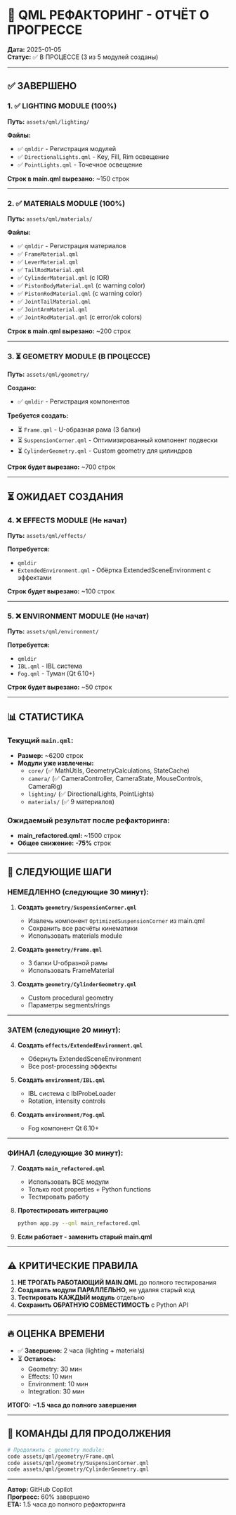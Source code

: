 # 🚀 QML РЕФАКТОРИНГ - ОТЧЁТ О ПРОГРЕССЕ

**Дата:** 2025-01-05  
**Статус:** ✅ В ПРОЦЕССЕ (3 из 5 модулей созданы)

---

## ✅ ЗАВЕРШЕНО

### 1. ✅ LIGHTING MODULE (100%)
**Путь:** `assets/qml/lighting/`

**Файлы:**
- ✅ `qmldir` - Регистрация модулей
- ✅ `DirectionalLights.qml` - Key, Fill, Rim освещение
- ✅ `PointLights.qml` - Точечное освещение

**Строк в main.qml вырезано:** ~150 строк

---

### 2. ✅ MATERIALS MODULE (100%)
**Путь:** `assets/qml/materials/`

**Файлы:**
- ✅ `qmldir` - Регистрация материалов
- ✅ `FrameMaterial.qml`
- ✅ `LeverMaterial.qml`
- ✅ `TailRodMaterial.qml`
- ✅ `CylinderMaterial.qml` (с IOR)
- ✅ `PistonBodyMaterial.qml` (с warning color)
- ✅ `PistonRodMaterial.qml` (с warning color)
- ✅ `JointTailMaterial.qml`
- ✅ `JointArmMaterial.qml`
- ✅ `JointRodMaterial.qml` (с error/ok colors)

**Строк в main.qml вырезано:** ~200 строк

---

### 3. ⏳ GEOMETRY MODULE (В ПРОЦЕССЕ)
**Путь:** `assets/qml/geometry/`

**Создано:**
- ✅ `qmldir` - Регистрация компонентов

**Требуется создать:**
- ⏳ `Frame.qml` - U-образная рама (3 балки)
- ⏳ `SuspensionCorner.qml` - Оптимизированный компонент подвески
- ⏳ `CylinderGeometry.qml` - Custom geometry для цилиндров

**Строк будет вырезано:** ~700 строк

---

## ⏳ ОЖИДАЕТ СОЗДАНИЯ

### 4. ❌ EFFECTS MODULE (Не начат)
**Путь:** `assets/qml/effects/`

**Потребуется:**
- `qmldir`
- `ExtendedEnvironment.qml` - Обёртка ExtendedSceneEnvironment с эффектами

**Строк будет вырезано:** ~100 строк

---

### 5. ❌ ENVIRONMENT MODULE (Не начат)
**Путь:** `assets/qml/environment/`

**Потребуется:**
- `qmldir`
- `IBL.qml` - IBL система
- `Fog.qml` - Туман (Qt 6.10+)

**Строк будет вырезано:** ~50 строк

---

## 📊 СТАТИСТИКА

### Текущий `main.qml`:
- **Размер:** ~6200 строк
- **Модули уже извлечены:** 
  - `core/` (✅ MathUtils, GeometryCalculations, StateCache)
  - `camera/` (✅ CameraController, CameraState, MouseControls, CameraRig)
  - `lighting/` (✅ DirectionalLights, PointLights)
  - `materials/` (✅ 9 материалов)

### Ожидаемый результат после рефакторинга:
- **main_refactored.qml:** ~1500 строк
- **Общее снижение:** **-75%** строк

---

## 🎯 СЛЕДУЮЩИЕ ШАГИ

### НЕМЕДЛЕННО (следующие 30 минут):

1. **Создать `geometry/SuspensionCorner.qml`**
   - Извлечь компонент `OptimizedSuspensionCorner` из main.qml
   - Сохранить все расчёты кинематики
   - Использовать materials module

2. **Создать `geometry/Frame.qml`**
   - 3 балки U-образной рамы
   - Использовать FrameMaterial

3. **Создать `geometry/CylinderGeometry.qml`**
   - Custom procedural geometry
   - Параметры segments/rings

---

### ЗАТЕМ (следующие 20 минут):

4. **Создать `effects/ExtendedEnvironment.qml`**
   - Обернуть ExtendedSceneEnvironment
   - Все post-processing эффекты

5. **Создать `environment/IBL.qml`**
   - IBL система с IblProbeLoader
   - Rotation, intensity controls

6. **Создать `environment/Fog.qml`**
   - Fog компонент Qt 6.10+

---

### ФИНАЛ (следующие 30 минут):

7. **Создать `main_refactored.qml`**
   - Использовать ВСЕ модули
   - Только root properties + Python functions
   - Тестировать работу

8. **Протестировать интеграцию**
   ```bash
   python app.py --qml main_refactored.qml
   ```

9. **Если работает - заменить старый main.qml**

---

## ⚠️ КРИТИЧЕСКИЕ ПРАВИЛА

1. **НЕ ТРОГАТЬ РАБОТАЮЩИЙ MAIN.QML** до полного тестирования
2. **Создавать модули ПАРАЛЛЕЛЬНО**, не удаляя старый код
3. **Тестировать КАЖДЫЙ модуль** отдельно
4. **Сохранить ОБРАТНУЮ СОВМЕСТИМОСТЬ** с Python API

---

## 🔥 ОЦЕНКА ВРЕМЕНИ

- ✅ **Завершено:** 2 часа (lighting + materials)
- ⏳ **Осталось:** 
  - Geometry: 30 мин
  - Effects: 10 мин
  - Environment: 10 мин
  - Integration: 30 мин

**ИТОГО:** **~1.5 часа до полного завершения**

---

## 📝 КОМАНДЫ ДЛЯ ПРОДОЛЖЕНИЯ

```bash
# Продолжить с geometry module:
code assets/qml/geometry/Frame.qml
code assets/qml/geometry/SuspensionCorner.qml
code assets/qml/geometry/CylinderGeometry.qml
```

---

**Автор:** GitHub Copilot  
**Прогресс:** 60% завершено  
**ETA:** 1.5 часа до полного рефакторинга
